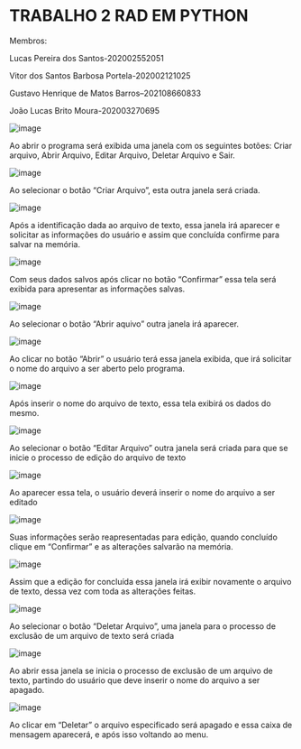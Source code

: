 # TRABALHO 2 RAD EM PYTHON
Membros: 

Lucas Pereira dos Santos-202002552051

Vitor dos Santos Barbosa Portela-202002121025

Gustavo Henrique de Matos Barros–202108660833

João Lucas Brito Moura-202003270695


![image](https://user-images.githubusercontent.com/112867758/200859977-ad0d2651-2489-4108-a09f-d73b62083056.png)

Ao abrir o programa será exibida uma janela com os seguintes botões: Criar arquivo, Abrir Arquivo, 
Editar Arquivo, Deletar Arquivo e Sair.

![image](https://user-images.githubusercontent.com/112867758/200860209-474703e4-3f62-4bac-b878-870c7517a762.png)

Ao selecionar o botão “Criar Arquivo”, esta outra janela será criada.

![image](https://user-images.githubusercontent.com/112867758/200860443-26c46677-4e22-40f2-9619-79c86b883a73.png)

Após a identificação dada ao arquivo de texto, essa janela irá aparecer e solicitar as informações do 
usuário e assim que concluída confirme para salvar na memória.

![image](https://user-images.githubusercontent.com/112867758/200860775-174622af-be1d-4b3a-861b-c568d9728ad5.png)

Com seus dados salvos após clicar no botão “Confirmar” essa tela será exibida para apresentar as 
informações salvas.

![image](https://user-images.githubusercontent.com/112867758/200860951-a0d18115-0911-495e-b5e8-8fd400ef6ba3.png)

Ao selecionar o botão “Abrir aquivo” outra janela irá aparecer.

![image](https://user-images.githubusercontent.com/112867758/200861053-dfd755e4-1220-4af0-a2fa-4a51d6885e9e.png)

Ao clicar no botão “Abrir” o usuário terá essa janela exibida, que irá solicitar o nome do arquivo a ser 
aberto pelo programa.

![image](https://user-images.githubusercontent.com/112867758/200861192-4154adf2-99f6-4afc-a4cc-4fe199592043.png)

Após inserir o nome do arquivo de texto, essa tela exibirá os dados do mesmo.

![image](https://user-images.githubusercontent.com/112867758/200861820-32eca84c-606f-45e1-92cd-ce00c4731293.png)

Ao selecionar o botão “Editar Arquivo” outra janela será criada para que se inicie o processo de 
edição do arquivo de texto

![image](https://user-images.githubusercontent.com/112867758/200861917-ec5b6ac7-0d88-4daa-a3e7-dacfd52cd818.png)

Ao aparecer essa tela, o usuário deverá inserir o nome do arquivo a ser editado

![image](https://user-images.githubusercontent.com/112867758/200862226-e64b7546-688b-43d0-8a99-fb6f3dd1baf3.png)

Suas informações serão reapresentadas para edição, quando concluído clique em “Confirmar” e as 
alterações salvarão na memória.

![image](https://user-images.githubusercontent.com/112867758/200862328-4a05ba54-87d6-4a61-8bf3-580d27b5d462.png)

Assim que a edição for concluída essa janela irá exibir novamente o arquivo de texto, dessa vez com 
toda as alterações feitas.

![image](https://user-images.githubusercontent.com/112867758/200862730-6152c711-0ee8-4b2e-88af-150c6d3c3ce7.png)

Ao selecionar o botão “Deletar Arquivo”, uma janela para o processo de exclusão de um arquivo de 
texto será criada

![image](https://user-images.githubusercontent.com/112867758/200862902-9ed0ed5a-b15b-477f-8b55-19a02ce3720e.png)

Ao abrir essa janela se inicia o processo de exclusão de um arquivo de texto, partindo do usuário que 
deve inserir o nome do arquivo a ser apagado.

![image](https://user-images.githubusercontent.com/112867758/200863020-9e59eaa0-e7a3-45f3-9bb7-ec7bcf1d6544.png)

Ao clicar em “Deletar” o arquivo especificado será apagado e essa caixa de mensagem aparecerá, e 
após isso voltando ao menu.

